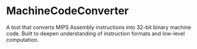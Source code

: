 # MachineCodeConverter
A tool that converts MIPS Assembly instructions into 32-bit binary machine code. Built to deepen understanding of instruction formats and low-level computation.
